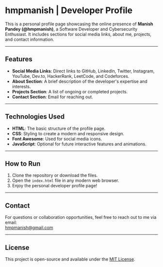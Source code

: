 # hmpmanish | Developer Profile

This is a personal profile page showcasing the online presence of **Manish Pandey (@hmpmanish)**, a Software Developer and Cybersecurity Enthusiast. It includes sections for social media links, about me, projects, and contact information.

---

## Features

- **Social Media Links**: Direct links to GitHub, LinkedIn, Twitter, Instagram, YouTube, Dev.to, HackerRank, LeetCode, and Codeforces.
- **About Section**: A brief description of the developer's expertise and interests.
- **Projects Section**: A list of ongoing or completed projects.
- **Contact Section**: Email for reaching out.

---

## Technologies Used

- **HTML**: The basic structure of the profile page.
- **CSS**: Styling to create a modern and responsive design.
- **Font Awesome**: Used for social media icons.
- **JavaScript**: Optional for future interactive features and animations.

---

## How to Run

1. Clone the repository or download the files.
2. Open the `index.html` file in any modern web browser.
3. Enjoy the personal developer profile page!

---

## Contact

For questions or collaboration opportunities, feel free to reach out to me via email:  
[hmpmanish@gmail.com](mailto:hmpmanish@gmail.com)

---

## License

This project is open-source and available under the [MIT License](LICENSE).
